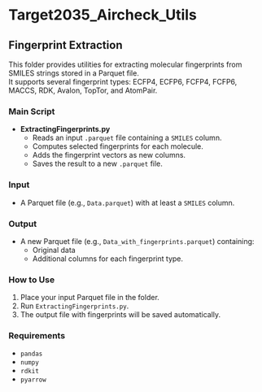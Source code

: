 # **Target2035_Aircheck_Utils**

## Fingerprint Extraction

This folder provides utilities for extracting molecular fingerprints from SMILES strings stored in a Parquet file.  
It supports several fingerprint types: ECFP4, ECFP6, FCFP4, FCFP6, MACCS, RDK, Avalon, TopTor, and AtomPair.

### Main Script

- **ExtractingFingerprints.py**  
  - Reads an input `.parquet` file containing a `SMILES` column.
  - Computes selected fingerprints for each molecule.
  - Adds the fingerprint vectors as new columns.
  - Saves the result to a new `.parquet` file.

### Input

- A Parquet file (e.g., `Data.parquet`) with at least a `SMILES` column.

### Output

- A new Parquet file (e.g., `Data_with_fingerprints.parquet`) containing:
  - Original data
  - Additional columns for each fingerprint type.

### How to Use

1. Place your input Parquet file in the folder.
2. Run `ExtractingFingerprints.py`.
3. The output file with fingerprints will be saved automatically.

### Requirements

- `pandas`
- `numpy`
- `rdkit`
- `pyarrow`

